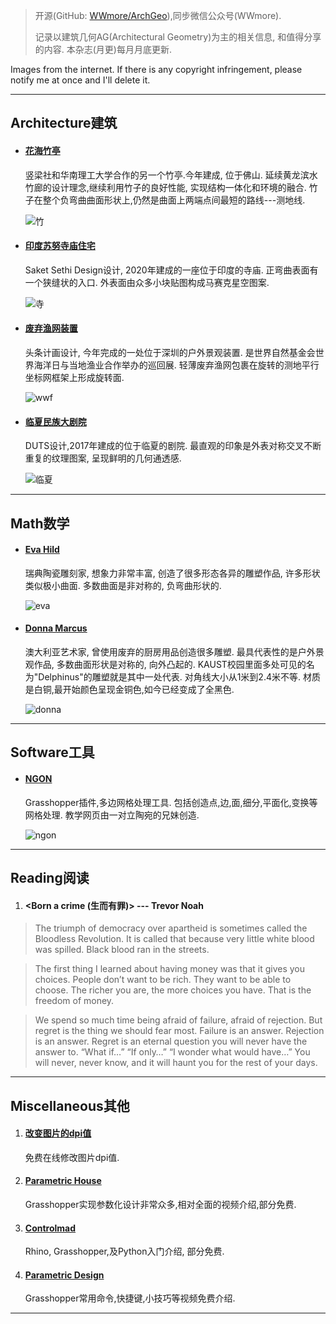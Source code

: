 > 开源(GitHub: [WWmore/ArchGeo](https://github.com/wwmore/ArchGeo)),同步微信公众号(WWmore).
>
> 记录以建筑几何AG(Architectural Geometry)为主的相关信息, 和值得分享的内容.
> 本杂志(月更)每月月底更新.

Images from the internet. If there is any copyright infringement, please notify me at once and I'll delete it.

------



## Architecture建筑

- #### [花海竹亭](https://www.archdaily.cn/cn/968365/hua-hai-zhu-ting-cheng-shi-gong-yuan-zhen-jiu-shi-geng-xin-shu-liang-she-plus-hua-nan-li-gong-da-xue-jian-zhu-xue-yuan)

  竖梁社和华南理工大学合作的另一个竹亭.今年建成, 位于佛山. 延续黄龙滨水竹廊的设计理念,继续利用竹子的良好性能, 实现结构一体化和环境的融合. 竹子在整个负弯曲曲面形状上,仍然是曲面上两端点间最短的路线---测地线.

  ![竹](/asset/2021-9/zhuzi.png)

- #### [印度苏努寺庙住宅](https://www.archdaily.cn/cn/968347/yin-du-su-nu-si-miao-zhu-zhai-saket-sethi-design)

  Saket Sethi Design设计, 2020年建成的一座位于印度的寺庙. 正弯曲表面有一个狭缝状的入口. 外表面由众多小块贴图构成马赛克星空图案.

  ![寺](/asset/2021-9/simiao.png)

- #### [废弃渔网装置](https://www.archdaily.cn/cn/968244/fei-qi-yu-wang-zhuang-zhi-dao-ying-ramoprimo)

  头条计画设计, 今年完成的一处位于深圳的户外景观装置. 是世界自然基金会世界海洋日与当地渔业合作举办的巡回展. 轻薄废弃渔网包裹在旋转的测地平行坐标网框架上形成旋转面.

  ![wwf](/asset/2021-9/yuwang.png)

- #### [临夏民族大剧院](https://www.archdaily.cn/cn/969136/lin-xia-min-zu-da-ju-yuan-duts-du-zi-she-ji)

  DUTS设计,2017年建成的位于临夏的剧院. 最直观的印象是外表对称交叉不断重复的纹理图案, 呈现鲜明的几何通透感.

  ![临夏](/asset/2021-9/linxia.png)

------



## Math数学

- #### [Eva Hild](https://www.evahild.com/news-qxhi)

  瑞典陶瓷雕刻家, 想象力非常丰富, 创造了很多形态各异的雕塑作品, 许多形状类似极小曲面. 多数曲面是非对称的, 负弯曲形状的.

  ![eva](/asset/2021-9/eva.png)

- #### [Donna Marcus](https://www.donnamarcus.com.au/outside/)

  澳大利亚艺术家, 曾使用废弃的厨房用品创造很多雕塑. 最具代表性的是户外景观作品, 多数曲面形状是对称的, 向外凸起的. KAUST校园里面多处可见的名为"Delphinus"的雕塑就是其中一处代表. 对角线大小从1米到2.4米不等. 材质是白铜,最开始颜色呈现金铜色,如今已经变成了全黑色.

  ![donna](/asset/2021-9/donna.png)

------



## Software工具

- #### [NGON](https://www.food4rhino.com/en/app/ngon#downloads_list)

  Grasshopper插件,多边网格处理工具. 包括创造点,边,面,细分,平面化,变换等网格处理. 教学网页由一对立陶宛的兄妹创造.

  ![ngon](/asset/2021-9/ngon.png)

------



## Reading阅读

1. #### <Born a crime (生而有罪)> --- Trevor Noah

> The triumph of  democracy over apartheid is sometimes called the Bloodless Revolution. It is called that because very little white blood was spilled. Black blood ran in the streets.

> The first thing I learned about having money was that it gives you choices. People don’t want to be rich. They want to be able to choose. The richer you are, the more choices you have. That is the freedom of money.  

> We spend so much time being afraid of failure, afraid of rejection. But regret is the thing we should fear most. Failure is an answer. Rejection is an answer. Regret is an eternal question you will never have the answer to. “What if…” “If only…” “I wonder what would have…” You will never, never know, and it will haunt you for the rest of your days. 

------



## Miscellaneous其他

1. #### [改变图片的dpi值](https://convert.town/image-dpi)

   免费在线修改图片dpi值.

2. #### [Parametric House](https://parametrichouse.com/)

   Grasshopper实现参数化设计非常众多,相对全面的视频介绍,部分免费.

3. #### [Controlmad](https://online.controlmad.com/users/sign_in)

   Rhino, Grasshopper,及Python入门介绍, 部分免费.

4. #### [Parametric Design](https://bimcorner.com/parametric-design/)

   Grasshopper常用命令,快捷键,小技巧等视频免费介绍.


------



